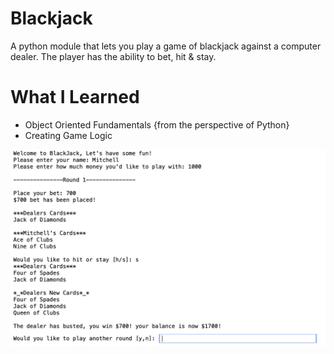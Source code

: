 # Blackjack

A python module that lets you play a game of blackjack against a computer dealer. The player has the ability to bet, hit & stay.

# What I Learned

* Object Oriented Fundamentals {from the perspective of Python}
* Creating Game Logic

![hi](https://github.com/MED-1996/Blackjack/blob/main/Blackjack_Gameplay.png)
